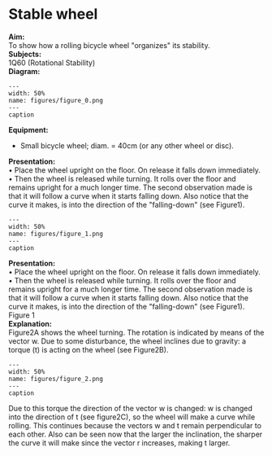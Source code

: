 # Stable wheel 
    
<b> Aim: </b>  
 To show how a rolling bicycle wheel "organizes" its stability.    
<b> Subjects: </b>  
 1Q60 (Rotational Stability)   
<b> Diagram: </b>  
   
```{figure} figures/figure_0.png  
---  
width: 50%  
name: figures/figure_0.png  
---  
caption  
``` 
      
<b> Equipment: </b>  
 
 *  Small bicycle wheel; diam. = 40cm (or any other wheel or disc).
     
<b> Presentation: </b>  
 • Place the wheel upright on the floor. On release it falls down immediately. • Then the wheel is released while turning. It rolls over the floor and remains upright for a much longer time. The second observation made is that it will follow a curve when it starts falling down. Also notice that the curve it makes, is into the direction of the "falling-down" (see Figure1).   
```{figure} figures/figure_1.png  
---  
width: 50%  
name: figures/figure_1.png  
---  
caption  
``` 
     
<b> Presentation: </b>  
 • Place the wheel upright on the floor. On release it falls down immediately. • Then the wheel is released while turning. It rolls over the floor and remains upright for a much longer time. The second observation made is that it will follow a curve when it starts falling down. Also notice that the curve it makes, is into the direction of the "falling-down" (see Figure1).  Figure 1   
<b> Explanation: </b>  
 Figure2A shows the wheel turning. The rotation is indicated by means of the vector w. Due to some disturbance, the wheel inclines due to gravity: a torque (t) is acting on the wheel (see Figure2B).    
```{figure} figures/figure_2.png  
---  
width: 50%  
name: figures/figure_2.png  
---  
caption  
``` 
 Due to this torque the direction of the vector w is changed: w is changed into the    direction of t (see figure2C), so the wheel will make a curve while rolling. This continues because the vectors w and t remain perpendicular to each other. Also can be seen now that the larger the inclination, the sharper the curve it will make since the vector r increases, making t larger.   